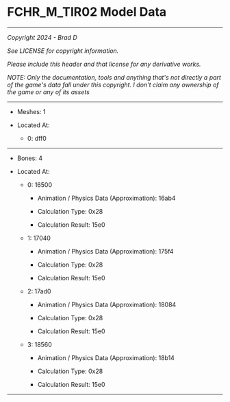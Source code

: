 # FCHR_M_TIR02 Model Data

---

*Copyright 2024 - Brad D*

*See LICENSE for copyright information.*

*Please include this header and that license for any derivative works.*

*NOTE: Only the documentation, tools and anything that's not directly a part of the game's data fall under this copyright. I don't claim any ownership of the game or any of its assets*

---

* Meshes: 1

* Located At:

  * 0: dff0

---

* Bones: 4

* Located At:

  * 0: 16500

    * Animation / Physics Data (Approximation): 16ab4

    * Calculation Type: 0x28

    * Calculation Result: 15e0

  * 1: 17040

    * Animation / Physics Data (Approximation): 175f4

    * Calculation Type: 0x28

    * Calculation Result: 15e0

  * 2: 17ad0

    * Animation / Physics Data (Approximation): 18084

    * Calculation Type: 0x28

    * Calculation Result: 15e0

  * 3: 18560

    * Animation / Physics Data (Approximation): 18b14

    * Calculation Type: 0x28

    * Calculation Result: 15e0

---

